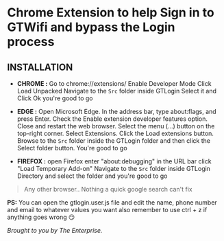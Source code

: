# Chrome Extension to help Sign in to GTWifi and bypass the Login process

## INSTALLATION

* **CHROME :**
    Go to chrome://extensions/
    Enable Developer Mode
    Click Load Unpacked
    Navigate to the `Src` folder inside GTLogin
    Select it and Click Ok you're good to go

* **EDGE :** 
    Open Microsoft Edge.
    In the address bar, type about:flags, and press Enter.
    Check the Enable extension developer features option.
    Close and restart the web browser.
    Select the menu (...) button on the top-right corner.
    Select Extensions.
    Click the Load extensions button.
    Browse to the `Src` folder inside the GTLogin folder and then click the Select folder button.
    You're good to go

* **FIREFOX :**
    open Firefox
    enter "about:debugging" in the URL bar
    click "Load Temporary Add-on"
    Navigate to the `Src` folder inside GTLogin Directory and select the folder and you're good to go

> Any other browser.. Nothing a quick google search can't fix

**PS:** You can open the gtlogin.user.js file and edit the name, phone number and email to whatever values you want also remember to use ctrl + z if anything goes wrong 😏

_Brought to you by The Enterprise._